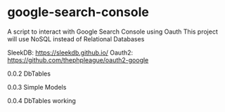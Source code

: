 # google-search-console
A script to interact with Google Search Console using Oauth
This project will use NoSQL instead of Relational Databases

SleekDB: https://sleekdb.github.io/
Oauth2: https://github.com/thephpleague/oauth2-google

0.0.2
DbTables 

0.0.3
Simple Models

0.0.4
DbTables working